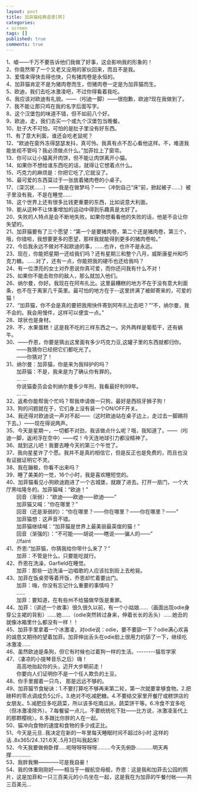 ```yaml
---
layout: post
title: 加菲猫经典语录[转]
categories:
- screen
tags: []
published: true
comments: true
---
```

<p>    1、嘘——千万不要告诉他们我做了好事，这会影响我的形象的！<br />
    2、你竟然带了一个又老又没用的家伙回来，而且不是我。<br />
    3、爱情来得快去得也快，只有猪肉卷是永恒的。<br />
    4、加菲猫肯定不是为猪肉卷而生，但猪肉卷一定是为加菲猫而生。<br />
    5、欧迪，我们去吃冰激凌吧，不过你得看着我吃。<br />
    6、我应该对欧迪有礼貌。——（吲迪一脚）——很抱歉，欧迪?现在我做到了。 <br />
    7、我不能让那只鸡在我的名字后面写字。<br />
    8、这个汉堡包的味道不错，但不如前八个好。<br />
    9、欧迪，走，我们去买一个或九个汉堡包当晚餐。<br />
    10、肚子大不可怕，可怕的是肚子里没有好东西。<br />
    11、有了意大利面，谁还会吃老鼠呢？<br />
    12、“欧迪在窗外冻得瑟瑟发抖，真可怜。我真有点不忍心看他这样。不，难道我能坐视不管吗？我必须做点什么。”加菲拉上了窗帘。 <br />
    13、你可以让小猫离开肉饼，但不能让肉饼离开小猫。<br />
    14、如果你不想给谁东西吃的话，就得让它想着点什么。<br />
    15、巧克力的麻烦是：你把它吃了,它就没了。<br />
    16、最可爱的东西莫过于一张放着猪肉卷的小桌子。<br />
    17、（深沉状……）——我是在做梦吗？——（冲到自己“床”前，掀起被子……）被子里没有我，不是在睡觉……<br />
    18、这个世界上还有很多比钱更重要的东西，比如说意大利面。<br />
    19、能从这种不让体重增加的运动中得到乐趣真是太好了。<br />
    20、失败的人特点是会不断地失败。如果你想看看他的失败的话，他是不会让你失望的。<br />
    21、加菲猫要有了三个愿望：“第一个是要猪肉卷，第二个还是猪肉卷，第三个，哦，你错啦，我想要更多的愿望，那样我就能得到更多的猪肉卷啦。”<br />
    22、今后我永远不做对不起欧迪的事，……也许，也许不是永远。<br />
    23、现在，你能把星期一还给我们吗？还有星期三和整个八月，威斯康星州和巧克力糖。……对了，还有一点，你能把我的硬币也还给我吗？<br />
    24、有一位漂亮的女士对乔恩说你真可爱，而你还问我有什么不对！<br />
    25、如果你不能击败你的敌人，那么就加入他们。<br />
    26、纳尔曼，你好。我现在在阿布扎比。这里最糟糕的地方不在于没有意大利面条，也不在于离家几千英里。最可怕的地方在于--这里挤满了被邮寄来的，可爱的猫！<br />
    27、“加菲猫，你不会是真的要把我用快件寄到阿布扎比去吧？”“不，纳尔曼，我不会的。我会用慢件，这样可以便宜一点。”<br />
    28、球状也是身材。<br />
    29、不，水果蛋糕！这是我不吃的三样东西之一。另外两样是葡萄干，还有蜗牛。<br />
    30、——乔恩，你要是猜出这里面有多少巧克力豆,这罐子里的东西就都归你。 <br />
　　——我猜你已经把它们都吃光了。 <br />
　　——你猜对了！<br />
    31、纳尔曼：加菲猫，你是来为我辩护的吗？ <br />
　　加菲猫：不是，我来是为了确认你有罪的。 <br />
　　... ... <br />
　　你说猫委员会会判纳尔曼多少年刑，我看最好判99年。 <br />
　　... ... <br />
    32、返希你能帮我个忙吗？帮我申请做一只狗，最好是西班牙狮子狗！<br />
    33、狗的问题就在于，它们身上没有装一个ON/OFF开关。 <br />
    34、我还得对欧迪说一声对不起——（这时欧迪站在桌子边上，走过去一脚踢将下去。）——现在得说两声。<br />
    35、今天是星期一，一切都不对劲，我该做点什么呢？哦，我知道了。——（吲迪一脚，返闲浮在空中）——哎！今天连地球引力都没精神了。<br />
    36、就到这儿吧！我要去睡今天的第三个午觉了。<br />
    37、我向星星许了个愿。我并不是真的相信它，但是反正也是免费的，而且也没有证据证明它不灵。<br />
    38、我在蹦极，你看不出来吗？<br />
    39、睡了美美的一觉，16个小时，我是喜欢睡短觉的。<br />
    40、加菲猫看见小狗欧迪跑进了一个古城堡，就跟了进去。打开一扇门，一个大厅黑咕隆冬的。加菲猫喊：“欧迪！” <br />
　　回音（渐弱）：“欧迪——欧迪——欧迪——” <br />
　　加菲猫又喊：“你在哪里？” <br />
　　回音（还是渐弱的）：“你在哪里？——你在哪里？——你在哪里？——” <br />
　　加菲猫想：这声音不错。 <br />
　　加菲猫继续喊：“加菲猫是世界上最美丽最英俊的猫！” <br />
　　回音（渐强的）：“不可能——胡说——瞎说——骗人的——” <br />
　　//faint <br />
    41、乔恩:“加菲猫，你猜我给你带什么来了？” <br />
　　加菲：不管是什么，只要能吃就行。 <br />
    42、乔恩在洗澡，Garfield在睡觉。 <br />
　　加菲：那些一边洗澡一边唱歌的人应该拉到街上去枪毙。<br />
    43、加菲在饭桌旁等着开饭，乔恩却忙着要出门。 <br />
　　加菲：嗨，你没有忘记什么重要的事情吗？ <br />
　　…… <br />
　　加菲：要知道，在有些州不给猫做早饭是重罪。 <br />
    44、加菲：（讲述一个故事）很久很久以前，有一个小姑娘……（画面出现odie身穿公主裙的背影）……她……（odie突然转过身来，伸着长长的舌头）……她丑的就像冰箱里什么都没有一样！！ <br />
    45、加菲手里拿着一个冰激凌，对odie说：odie，要不要舔一下？odie满心欢喜的诚恳又期待的望着加菲。加菲伸出舌头在odie脸上很用力的舔了一下，继续吃冰激凌…… <br />
    46、虽然欧迪是条狗，但它有时候也过着狗一样的生活。--------猫哲学家<br />
    47、（凄凉的小提琴音乐之后）嗨！ <br />
　　高高地抬起你的头，迈开大步朝前走！ <br />
　　你要向人们证明你不是一个任人欺负的土豆。<br />
    48、你手里握着一只鸟， 那是远远不够的。 <br />
    49、加菲猫节食秘诀：1.不要打算吃不够再来第二轮，第一次就要拿够食物。2.把磅秤的零点调成负5公斤。3.绝对不吃减肥糖。4.不要结交家里开餐厅或糕饼店的女朋友。5.减肥应多吃蔬菜，所以该多吃南瓜派，蔬菜饼干等。6.冷食不宜多吃（但冰激凌除外）。7.每餐留一点儿，不要统统吃下肚——比方说，冰激凌圣代上的那颗樱桃）。8.多跟比你胖的人在一起。<br />
    50、猫冲向食物的速度和食物的多少成正比。<br />
    51、今天是元旦..我决定在新的一年里每天睡眠时间不超过8小时.这样的话..8x365/24..121.6天..5月3日叫我起床!<br />
    52、今天我要做俯卧撑.....呃呀呀呀呀呀.........今天先俯卧...........明天再撑.............<br />
    53、我胖我懒————可是我自豪！<br />
    54、我的体重刚刚好——相当于一艘航空母舰，乔恩：这是我和加菲去公园的照片，这是加菲和一只三百美元的小鸟坐在一起，这是我在为加菲的午餐付帐——共三百美元…</p>

